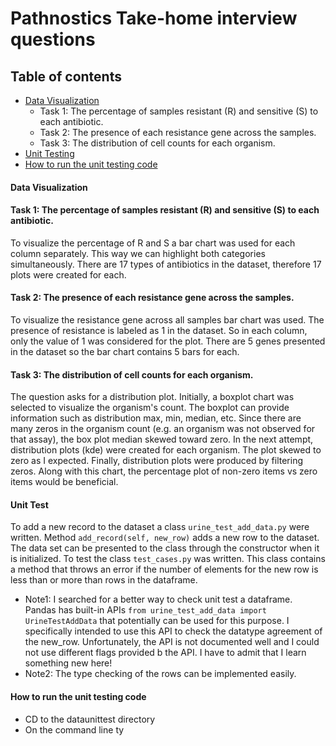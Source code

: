 # Pathnostics Take-home interview questions
## Table of contents
* [Data Visualization](#data-visualization)
  * Task 1: The percentage of samples resistant (R) and sensitive (S) to each antibiotic.
  * Task 2: The presence of each resistance gene across the samples.
  * Task 3: The distribution of cell counts for each organism.
* [Unit Testing](#unit-test)
* [How to run the unit testing code](#how-to-run-the-unit-testing-code)
  
#### Data Visualization 
#### Task 1: The percentage of samples resistant (R) and sensitive (S) to each antibiotic.
To visualize the percentage of R and S a bar chart was used for each column separately. This way we can highlight both categories simultaneously. 
There are 17 types of antibiotics in the dataset, therefore 17 plots were created for each.

#### Task 2: The presence of each resistance gene across the samples.
To visualize the resistance gene across all samples bar chart was used. The presence of resistance is labeled as 1 in the dataset. So in each column, only the value of 1 was 
considered for the plot.
There are 5 genes presented in the dataset so the bar chart contains 5 bars for each. 

#### Task 3: The distribution of cell counts for each organism.
The question asks for a distribution plot. Initially, a boxplot chart was selected to visualize the organism's count. The boxplot can provide information such as distribution max, min, median, etc.
Since there are many zeros in the organism count (e.g. an organism was not observed for that assay), the box plot median skewed toward zero.
In the next attempt, distribution plots (kde) were created for each organism. The plot skewed to zero as I expected.
Finally, distribution plots were produced by filtering zeros. 
Along with this chart, the percentage plot of non-zero items vs zero items would be beneficial. 

#### Unit Test
To add a new record to the dataset a class ```urine_test_add_data.py``` were written. Method ```add_record(self, new_row)``` adds a new row to the dataset.
The data set can be presented to the class through the constructor when it is initialized.
To test the class ```test_cases.py``` was written. This class contains a method that throws an error if the number of elements for the new row is less than or more than rows in 
the dataframe.

* Note1:
  I searched for a better way to check unit test a dataframe. Pandas has built-in APIs ```from urine_test_add_data import UrineTestAddData``` that potentially can be used for this purpose.
  I specifically intended to use this API to check the datatype agreement of the new_row. Unfortunately, the API is not documented well and I could not use different flags provided b the API.
  I have to admit that I learn something new here!
* Note2:
  The type checking of the rows can be implemented easily.

#### How to run the unit testing code
* CD to the dataunittest directory
* On the command line ty



